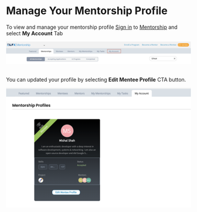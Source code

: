 # Manage Your Mentorship Profile

To view and manage your mentorship profile [Sign in](../../sso/sign-in/) to [Mentorship](https://mentorship.lfx.linuxfoundation.org) and select **My Account** Tab

![](<../../.gitbook/assets/become-a-mentee (2) (1).png>)

\
&#x20; You can updated your profile by selecting **Edit Mentee Profile** CTA button.&#x20;

![](../../.gitbook/assets/mentorship-profile.png)



##

##
